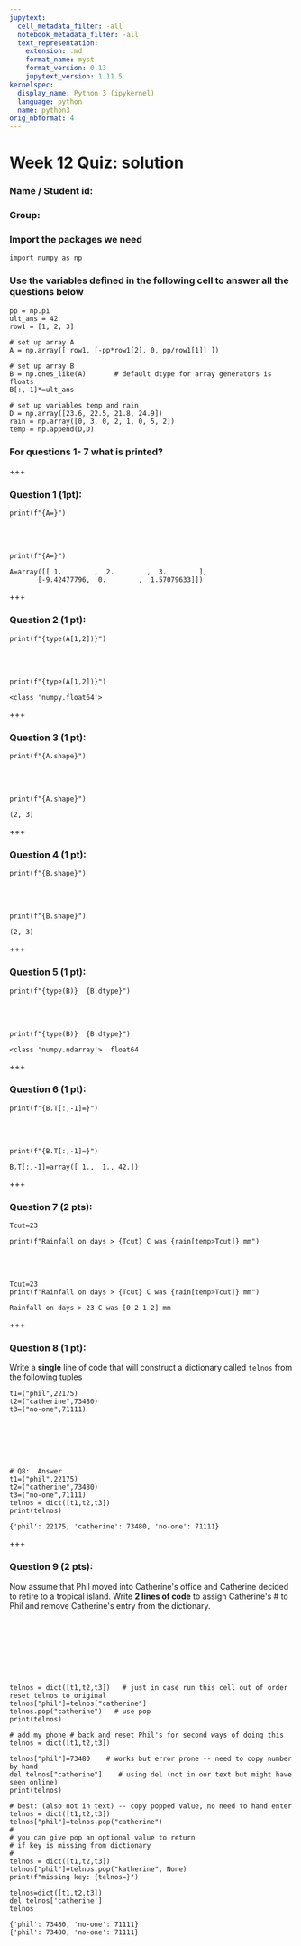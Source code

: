 ```yaml
---
jupytext:
  cell_metadata_filter: -all
  notebook_metadata_filter: -all
  text_representation:
    extension: .md
    format_name: myst
    format_version: 0.13
    jupytext_version: 1.11.5
kernelspec:
  display_name: Python 3 (ipykernel)
  language: python
  name: python3
orig_nbformat: 4
---
```


# Week 12 Quiz: solution



### Name / Student id:
### Group:


### Import the packages we need


```{code-cell} ipython3
import numpy as np
```

### Use the variables defined in the following cell to answer all the questions below


```{code-cell} ipython3
pp = np.pi
ult_ans = 42
row1 = [1, 2, 3]

# set up array A
A = np.array([ row1, [-pp*row1[2], 0, pp/row1[1]] ]) 

# set up array B
B = np.ones_like(A)       # default dtype for array generators is floats
B[:,-1]*=ult_ans

# set up variables temp and rain
D = np.array([23.6, 22.5, 21.8, 24.9])
rain = np.array([0, 3, 0, 2, 1, 0, 5, 2])
temp = np.append(D,D)
```

### For questions 1- 7 what is printed?

+++

### Question 1 (1pt): 

`print(f"{A=}")`

<br />
<br />

```{code-cell} ipython3
print(f"{A=}")
```

    A=array([[ 1.        ,  2.        ,  3.        ],
           [-9.42477796,  0.        ,  1.57079633]])

+++

### Question 2 (1 pt):

`print(f"{type(A[1,2])}")`

<br />
<br />

```{code-cell} ipython3
print(f"{type(A[1,2])}")
```

    <class 'numpy.float64'>

+++

### Question 3 (1 pt):

`print(f"{A.shape}")`

<br />
<br />

```{code-cell} ipython3
print(f"{A.shape}")
```

    (2, 3)

+++

### Question 4 (1 pt):

`print(f"{B.shape}")`

<br />
<br />

```{code-cell} ipython3
print(f"{B.shape}")
```

    (2, 3)

+++

### Question 5 (1 pt):

`print(f"{type(B)}  {B.dtype}")`

<br />
<br />

```{code-cell} ipython3
print(f"{type(B)}  {B.dtype}")
```

    <class 'numpy.ndarray'>  float64

+++

### Question 6 (1 pt):

`print(f"{B.T[:,-1]=}")`

<br />
<br />

```{code-cell} ipython3
print(f"{B.T[:,-1]=}")
```

    B.T[:,-1]=array([ 1.,  1., 42.])

+++

### Question 7 (2 pts):

```
Tcut=23

print(f"Rainfall on days > {Tcut} C was {rain[temp>Tcut]} mm")
```

<br />
<br />

```{code-cell} ipython3
Tcut=23
print(f"Rainfall on days > {Tcut} C was {rain[temp>Tcut]} mm")
```

    Rainfall on days > 23 C was [0 2 1 2] mm

+++

### Question 8 (1 pt):  

Write a **single** line of code that will construct a dictionary called `telnos` from the following tuples

```
t1=("phil",22175)
t2=("catherine",73480)
t3=("no-one",71111)
```

<br />
<br />
<br />
<br />

```{code-cell} ipython3
# Q8:  Answer
t1=("phil",22175)
t2=("catherine",73480)
t3=("no-one",71111)
telnos = dict([t1,t2,t3])
print(telnos)
```

    {'phil': 22175, 'catherine': 73480, 'no-one': 71111}

+++

### Question 9 (2 pts):  

Now assume that Phil moved into Catherine's office and Catherine decided to retire to a tropical island.  Write  **2 lines of code** to assign Catherine's # to Phil and remove Catherine's entry from the dictionary.

<br />
<br />
<br />
<br />
<br />
<br />

```{code-cell} ipython3
telnos = dict([t1,t2,t3])   # just in case run this cell out of order reset telnos to original
telnos["phil"]=telnos["catherine"]  
telnos.pop("catherine")   # use pop
print(telnos)

# add my phone # back and reset Phil's for second ways of doing this
telnos = dict([t1,t2,t3])

telnos["phil"]=73480    # works but error prone -- need to copy number by hand
del telnos["catherine"]    # using del (not in our text but might have seen online)
print(telnos)

# best: (also not in text) -- copy popped value, no need to hand enter
telnos = dict([t1,t2,t3])
telnos["phil"]=telnos.pop("catherine")
# 
# you can give pop an optional value to return
# if key is missing from dictionary
#
telnos = dict([t1,t2,t3])
telnos["phil"]=telnos.pop("katherine", None)
print(f"missing key: {telnos=}")
```

```{code-cell} ipython3
telnos=dict([t1,t2,t3])
del telnos['catherine']
telnos
```

    {'phil': 73480, 'no-one': 71111}
    {'phil': 73480, 'no-one': 71111}
